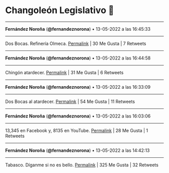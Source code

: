 # Changoleón Legislativo 🙈
*****
**Fernández Noroña** (**@fernandeznorona**) • 13-05-2022 a las 16:45:33
*****
Dos Bocas. Refinería Olmeca.
[Permalink](https://twitter.com/fernandeznorona/status/1525276094399762438) | 30 Me Gusta | 7 Retweets
*****
**Fernández Noroña** (**@fernandeznorona**) • 13-05-2022 a las 16:44:58
*****
Chingón atardecer.
[Permalink](https://twitter.com/fernandeznorona/status/1525275945896116224) | 31 Me Gusta | 6 Retweets
*****
**Fernández Noroña** (**@fernandeznorona**) • 13-05-2022 a las 16:33:09
*****
Dos Bocas al atardecer.
[Permalink](https://twitter.com/fernandeznorona/status/1525272971996237830) | 54 Me Gusta | 11 Retweets
*****
**Fernández Noroña** (**@fernandeznorona**) • 13-05-2022 a las 16:03:06
*****
13,345 en Facebook y, 8135 en YouTube.
[Permalink](https://twitter.com/fernandeznorona/status/1525265410735611904) | 28 Me Gusta | 1 Retweets
*****
**Fernández Noroña** (**@fernandeznorona**) • 13-05-2022 a las 14:42:13
*****
Tabasco. Díganme si no es bello.
[Permalink](https://twitter.com/fernandeznorona/status/1525245055132385281) | 325 Me Gusta | 32 Retweets